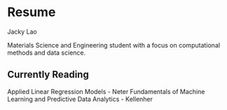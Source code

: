 # Resume

Jacky Lao

Materials Science and Engineering student with a focus on computational methods and data science.

## Currently Reading
Applied Linear Regression Models - Neter
Fundamentals of Machine Learning and Predictive Data Analytics - Kellenher

